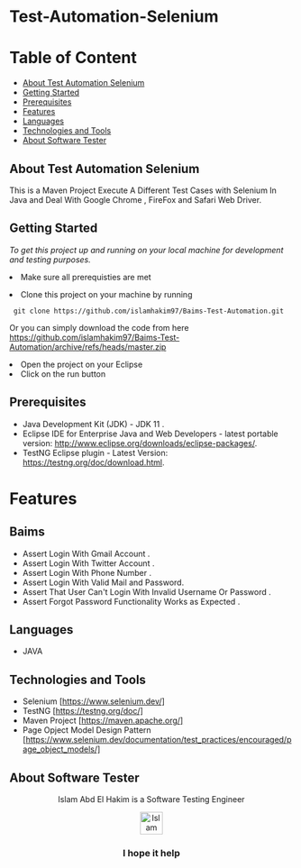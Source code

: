 # Test-Automation-Selenium

# Table of Content
- [About Test Automation Selenium](#about-test-automation-selenium)
- [Getting Started](#getting-started)
- [Prerequisites](#prerequisites)
- [Features](#features)
- [Languages](#languages)
- [Technologies and Tools](#technologies-and-tools)
- [About Software Tester](#about-software-tester)

 ## About Test Automation Selenium
 This is a Maven Project Execute A Different Test Cases with Selenium In Java and Deal With Google Chrome , FireFox and Safari Web Driver.
 
 ## Getting Started

*To get this project up and running on your local machine for development and testing purposes.* <li> Make sure all prerequisties are met  
<li> Clone this project on your machine by running  

     git clone https://github.com/islamhakim97/Baims-Test-Automation.git

Or you can simply download the code from here https://github.com/islamhakim97/Baims-Test-Automation/archive/refs/heads/master.zip
<li> Open the project on your Eclipse 
<li> Click on the run button
  
## Prerequisites
- Java Development Kit (JDK) - JDK 11 .
- Eclipse IDE for Enterprise Java and Web Developers - latest portable version: http://www.eclipse.org/downloads/eclipse-packages/.
- TestNG Eclipse plugin - Latest Version: https://testng.org/doc/download.html.

# Features
  ## Baims
  - Assert Login With Gmail Account .
  - Assert Login With Twitter Account .
  - Assert Login With Phone Number .
  - Assert Login With Valid Mail and Password.
  - Assert That User Can't Login With Invalid Username Or Password . 
  - Assert Forgot Password Functionality Works as Expected .
  
## Languages
  - JAVA
  ## Technologies and Tools
  - Selenium [https://www.selenium.dev/]
  - TestNG [https://testng.org/doc/]
  - Maven Project [https://maven.apache.org/]
  - Page Opject Model Design Pattern [https://www.selenium.dev/documentation/test_practices/encouraged/page_object_models/]
  
## About Software Tester
  <div align="center">
  Islam Abd El Hakim is a Software Testing Engineer
  </div>
 <p> </p>
 <p> </p>
  <div align="center">
  <!-- Islam Abd El Hakim LinkedIn -->
  <a href="https://www.linkedin.com/in/islamhakim/">
    <img src="https://user-images.githubusercontent.com/33738409/154184172-7a13b01e-6eb1-4134-ae91-c82588a7b27b.png" width="40px" height="40px"  
      alt="Islam Abd ElHakim Linkedin Profile" />
  </a>
</div>
<p> </p>
<h3 align="center"> I hope it help </h3>
